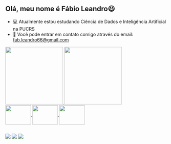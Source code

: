 ## Olá, meu nome é Fábio Leandro😃

- 💻 Atualmente estou estudando Ciência de Dados e Inteligência Artificial na PUCRS
- 📩 Você pode entrar em contato comigo através do email: fab.leandro66@gmail.com

<div>
  <a href=https://github.com/FabioMedeiros123>
  <img height="180em" src="https://github-readme-stats.vercel.app/api?username=FabioMedeiros123&show_icons=true&theme=vue-dark&locale=pt-BR">
  <img height="180em" src="https://github-readme-stats.vercel.app/api/top-langs/?username=FabioMedeiros123&layout=compact&theme=vue-dark&locale=pt-BR">
</div>
  
<div style="display: inline_block">
  <img align="center" height="60" width="80" src="https://cdn.jsdelivr.net/gh/devicons/devicon/icons/python/python-original.svg">
  <img align="center" height="60" width="80" src="https://cdn.jsdelivr.net/gh/devicons/devicon/icons/mysql/mysql-original-wordmark.svg">
  <img align="center" height="60" width="80" src="https://cdn.jsdelivr.net/gh/devicons/devicon/icons/pandas/pandas-original-wordmark.svg">
</div>

##
  
<div>
  <a href="https://whats.link/fabioleandromedeiros"><img src="https://img.shields.io/badge/WhatsApp-25D366?style=for-the-badge&logo=whatsapp&logoColor=white"></a>
  <a href="mailto:fab.leandro66@gmail.com?"><img src="https://img.shields.io/badge/Gmail-D14836?style=for-the-badge&logo=gmail&logoColor=white"></a>
  <a href="https://www.linkedin.com/in/fab-leandro/"><img src="https://img.shields.io/badge/LinkedIn-0077B5?style=for-the-badge&logo=linkedin&logoColor=white"></a>
</div>
  
